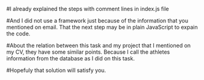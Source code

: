 #I already explained the steps with comment lines in index.js file

#And I did not use a framework just because of the information that you mentioned on email. That the next step may be in plain JavaScript to expain the code.

#About the relation between this task and my project that I mentioned on my CV, they have some similar points. Because I call the athletes information from the database as I did on this task. 

#Hopefuly that solution will satisfy you.
